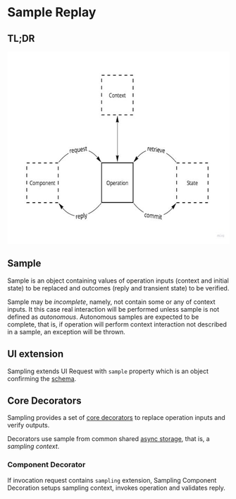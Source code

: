 # Sample Replay

## TL;DR

<a href="https://miro.com/app/board/uXjVOoy0ImU=/?moveToWidget=3458764532091744292&cot=14">
    <picture>
        <source media="(prefers-color-scheme: dark)" srcset="./.replay/sampling-dark.jpg">
        <img alt="4D" width="640" height="435" src="./.replay/sampling-light.jpg">
    </picture>
</a>

## Sample

Sample is an object containing values of operation inputs (context and initial state) to be replaced
and outcomes (reply and transient state) to be verified.

Sample may be *incomplete*, namely, not contain some or any of context inputs. It this case real
interaction will be performed unless sample is not defined as *autonomous*. Autonomous samples are
expected to be complete, that is, if operation will perform context interaction not described in a
sample, an exception will be thrown.

## UI extension

Sampling extends UI Request with `sample` property which is an object confirming
the [schema](../src/sample.cons.yaml).

## Core Decorators

Sampling provides a set of [core decorators](#) to replace operation inputs and verify outputs.

Decorators use sample from common shared [async storage](#), that is, a *sampling context*.

### Component Decorator

If invocation request contains `sampling` extension, Sampling Component Decoration setups sampling
context, invokes operation and validates reply.
